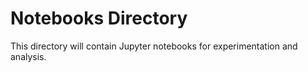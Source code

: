 # Notebooks Directory

This directory will contain Jupyter notebooks for experimentation and analysis.